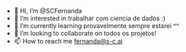 - 👋 Hi, I’m @SCFernanda
- 👀 I’m interested in  trabalhar com ciencia de dados :)
- 🌱 I’m currently learning provavelmente sempre estarei ^^
- 💞️ I’m looking to collaborate on todos os projetos!
- 📫 How to reach me <fernanda@s-c.ai>

<!---
SCFernanda/SCFernanda is a ✨ special ✨ repository because its `README.md` (this file) appears on your GitHub profile.
You can click the Preview link to take a look at your changes.
--->
